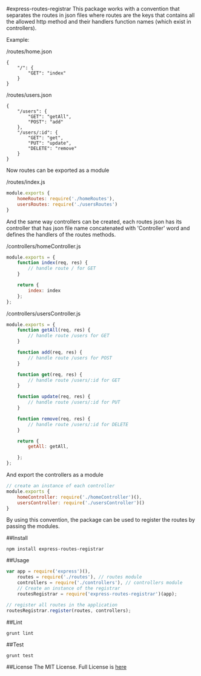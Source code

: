 #express-routes-registrar
This package works with a convention that separates the routes in json files where routes are the keys that contains all the allowed http method and their handlers function names (which exist in controllers).

Example:

/routes/home.json
```
{
    "/": {
        "GET": "index"
    }
}
```

/routes/users.json
```
{
    "/users": {
        "GET": "getAll",
        "POST": "add"
    },
    "/users/:id": {
        "GET": "get",
        "PUT": "update",
        "DELETE": "remove"
    }
}
```

Now routes can be exported as a module

/routes/index.js
```javascript
module.exports {
    homeRoutes: require('./homeRoutes'),
    usersRoutes: require('./usersRoutes')
}
```

And the same way controllers can be created, each routes json has its controller that has json file name concatenated with 'Controller' word and defines the handlers of the routes methods.

/controllers/homeController.js
```javascript
module.exports = {
    function index(req, res) {
        // handle route / for GET
    }

    return {
        index: index
    };
};
```

/controllers/usersController.js
```javascript
module.exports = {
    function getAll(req, res) {
        // handle route /users for GET
    }

    function add(req, res) {
        // handle route /users for POST
    }

    function get(req, res) {
        // handle route /users/:id for GET
    }

    function update(req, res) {
        // handle route /users/:id for PUT
    }

    function remove(req, res) {
        // handle route /users/:id for DELETE
    }

    return {
        getAll: getAll,

    };
};
```

And export the controllers as a module
```javascript
// create an instance of each controller
module.exports {
    homeController: require('./homeController')(),
    usersController: require('./usersController')()
}
```

By using this convention, the package can be used to register the routes by passing the modules.

##Install
```
npm install express-routes-registrar
```

##Usage 
```javascript
var app = require('express')(),
    routes = require('./routes'), // routes module
    controllers = require('./controllers'), // controllers module
    // Create an instance of the registrar
    routesRegistrar = require('express-routes-registrar')(app);

// register all routes in the application
routesRegistrar.register(routes, controllers);
```

##Lint
```
grunt lint
```

##Test
```
grunt test
```

##License
The MIT License. Full License is [here](https://github.com/eyas-ranjous/express-routes-registrar/blob/master/LICENSE)